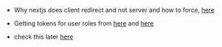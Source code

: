 - Why nextjs does client redirect and not server and how to force, [here](https://stackoverflow.com/questions/57376992/in-nextjs-how-to-programatically-trigger-server-side-rendering)

- Getting tokens for user roles from [here](https://auth0.com/docs/api/management/guides/users/view-user-roles) and [here](https://auth0.com/docs/api/management/v2/tokens)

- check this later [here](https://auth0.com/docs/connections/social/devkeys)